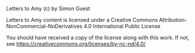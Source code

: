 Letters to Amy (c) by Simon Guest

Letters to Amy content is licensed under a
Creative Commons Attribution-NonCommercial-NoDerivatives 4.0 International Public License

You should have received a copy of the license along with this
work.  If not, see https://creativecommons.org/licenses/by-nc-nd/4.0/
